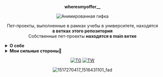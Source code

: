 <div align="center">
  <b>wheresmyoffer__</b>
</div>

<div align="center">

  ![Анимированная гифка](https://c.tenor.com/oihs1KqyDbgAAAAC/tenor.gif)

Пет-проекты, выполненные в рамках учебы в университете, 
находятся <b>в ветках этого репозитория</b><br>Собственные пет-проекты <b>находятся в main ветке</b>
</div>

<details>
<summary><b>О себе</b></summary>

🤓 Я Михаил, мне 20 лет. Родом из города Качканар. Переехал в Екатеринбург в 2016 году.
Закончил музыкальную школу, общеобразовательную №25, Уральский Политехнический колледж.
Учебная программа моей специальности была посвящена устройству:

<details>
<summary><b>🔧 1. «Железо» (Аппаратная часть)</b></summary>

- Собирать, настраивать и модернизировать ПК, серверы
- Диагностировать и ремонтировать компоненты
- Работать с периферией
</details>

<details>
<summary><b>💻 2. «Софт» (Программная часть)</b></summary>

- Устанавливать, настраивать и администрировать ОС
- Работать с драйверами и служебными программами
- Основам администрирования сетей
</details>

<details>
<summary><b>🌐 3. Сети и коммуникации</b></summary>

- Монтировать, настраивать и обслуживать ЛВС
- Работать с сетевым оборудованием
</details>

<details>
<summary><b>🔌 4. Микропроцессорная техника</b></summary>

- Разрабатывать микропроцессорные системы (Arduino)
- Создавать умные устройства и системы автоматизации
</details>

<details>
<summary><b>📐 5. Инжиниринг и проектирование</b></summary>

- Читать и создавать электрические схемы
- Рассчитывать параметры компонентов
</details>

По окончании учебы в колледже получил специальность техник по обслуживанию ЭВМ.

</details>

<details>
<summary><b>Мои сильные стороны💪</b></summary>

- Сильная стрессоустойчивость
- Высокая коммуникабельность

</details>

<div align="center">

  [![TG](https://addons.thunderbird.net/user-media/addon_icons/988/988660-64.png)](https://t.me/meto_g)  [![TW](https://avatars.akamai.steamstatic.com/206b64715ae514e172755514e4383065621fa8ea_medium.jpg)](https://www.twitch.tv/east_0ne)
  
 

  
  
  ![1517270417_1516431101_fad](https://github.com/user-attachments/assets/ee9f9f5a-97dd-4134-a345-d02bf539ad82?raw=true)

</div>

